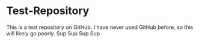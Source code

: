 # Test-Repository
This is a test repository on GitHub. I have never used GitHub before, so this will likely go poorly.
Sup
Sup
Sup
Sup
